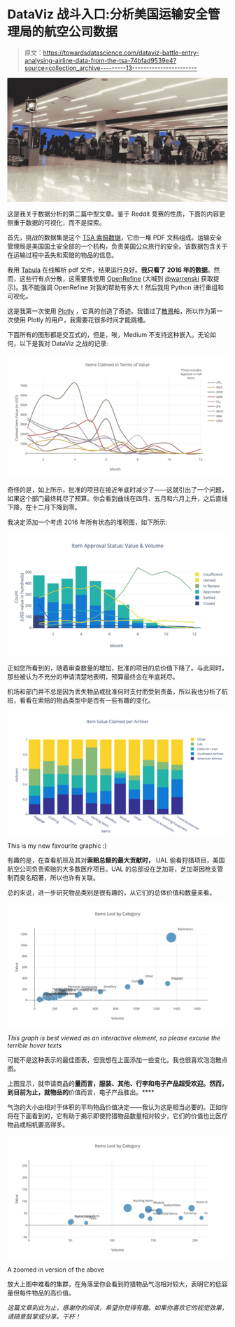 # DataViz 战斗入口:分析美国运输安全管理局的航空公司数据

> 原文：<https://towardsdatascience.com/dataviz-battle-entry-analysing-airline-data-from-the-tsa-74bfad9539e4?source=collection_archive---------13----------------------->

![](img/9b6811f33177cdf972a3e6b62da76479.png)

这是我关于数据分析的第二篇中型文章。鉴于 Reddit 竞赛的性质，下面的内容更侧重于数据的可视化，而不是探索。

首先，挑战的数据集是这个 [TSA 索赔数据](https://www.dhs.gov/tsa-claims-data)，它由一堆 PDF 文档组成。运输安全管理局是美国国土安全部的一个机构，负责美国公众旅行的安全。该数据包含关于在运输过程中丢失和索赔的物品的信息。

我用 [Tabula](https://tabula.technology/) 在线解析 pdf 文件，结果运行良好。**我只看了 2016 年的数据**。然而，这些行有点分散，这需要我使用 [OpenRefine](http://openrefine.org/) (大喊到 [@warrenski](https://twitter.com/warrenski) 获取提示)。我不能强调 OpenRefine 对我的帮助有多大！然后我用 Python 进行重组和可视化。

这是我第一次使用 [Plotly](https://plot.ly/python/) ，它真的创造了奇迹。我错过了[散景](https://bokeh.pydata.org/en/latest/)船，所以作为第一次使用 Plotly 的用户，我需要花很多时间才能跳槽。

下面所有的图形都是交互式的，但是，唉，Medium 不支持这种嵌入。无论如何，以下是我对 DataViz 之战的记录:

![](img/545ea0c9c2b7837d098fa1dd81da3a51.png)

奇怪的是，如上所示，批准的项目在接近年底时减少了——这就引出了一个问题，如果这个部门最终耗尽了预算。你会看到曲线在四月、五月和六月上升，之后直线下降，在十二月下降到零。

我决定添加一个考虑 2016 年所有状态的堆积图，如下所示:

![](img/63654b8fec7ac185cfae8c503ba9eca4.png)

正如您所看到的，随着审查数量的增加，批准的项目的总价值下降了。与此同时，那些被认为不充分的申请清楚地表明，预算最终会在年底耗尽。

机场和部门并不总是因为丢失物品或批准何时支付而受到责备，所以我也分析了航班，看看在索赔的物品类型中是否有一些有趣的变化。

![](img/afb24d77e07777519fc5862030f0148e.png)

This is my new favourite graphic :)

有趣的是，在查看航班及其对**索赔总额的最大贡献时，** UAL 偷看狩猎项目，美国航空公司负责索赔的大多数医疗项目。UAL 的总部设在芝加哥，芝加哥因枪支管制而臭名昭著，所以也许有关联。

总的来说，进一步研究物品类别是很有趣的，从它们的总体价值和数量来看。

![](img/989bc653b1c7db726aa98abeab5c5347.png)

*This graph is best viewed as an interactive element, so please excuse the terrible hover texts*

可能不是这种表示的最佳图表，但我想在上面添加一些变化。我也很喜欢泡泡散点图。

上图显示，就申请商品的**量而言，服装、其他、行李和电子产品超受欢迎。然而，到目前为止，就物品的**价值而言，电子产品胜出。****

气泡的大小由相对于体积的平均物品价值决定——我认为这是相当必要的。正如你将在下面看到的，它有助于揭示即使狩猎物品数量相对较少，它们的价值也比医疗物品或相机要高得多。

![](img/d9a0d073682b3ed3e1860a0b42fdfc67.png)

A zoomed in version of the above

放大上图中难看的集群，在角落里你会看到狩猎物品气泡相对较大，表明它的低容量但每件物品的高价值。

*这篇文章到此为止，感谢你的阅读，希望你觉得有趣。如果你喜欢它的视觉效果，请随意鼓掌或分享。干杯！*